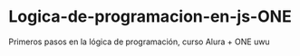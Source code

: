 # Logica-de-programacion-en-js-ONE
Primeros pasos en la lógica de programación, curso Alura + ONE uwu
